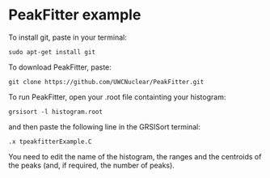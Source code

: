 # PeakFitter example

To install git, paste in your terminal:

    sudo apt-get install git

To download PeakFitter, paste:

    git clone https://github.com/UWCNuclear/PeakFitter.git

To run PeakFitter, open your .root file containting your histogram:

    grsisort -l histogram.root
    
and then paste the following line in the GRSISort terminal:

    .x tpeakfitterExample.C
    
You need to edit the name of the histogram, the ranges and the centroids of the peaks (and, if required, the number of peaks).
